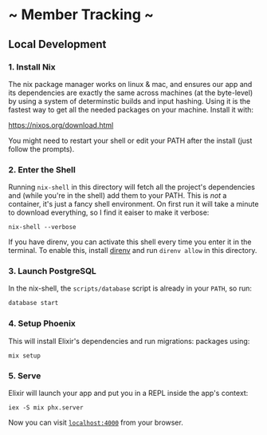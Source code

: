 # ~ Member Tracking ~

## Local Development

### 1. Install Nix

The nix package manager works on linux & mac, and ensures our app and its
dependencies are exactly the same across machines (at the byte-level) by using
a system of determinstic builds and input hashing. Using it is the fastest way
to get all the needed packages on your machine. Install it with:

https://nixos.org/download.html

You might need to restart your shell or edit your PATH after the install
(just follow the prompts).

### 2. Enter the Shell

Running `nix-shell` in this directory will fetch all the project's dependencies
and (while you're in the shell) add them to your PATH. This is _not_ a
container, it's just a fancy shell environment. On first run it will take a
minute to download everything, so I find it eaiser to make it verbose:

```
nix-shell --verbose
```

If you have direnv, you can activate this shell every time you enter it in
the terminal. To enable this, install [direnv](https://direnv.net/)
and run `direnv allow` in this directory.

### 3. Launch PostgreSQL

In the nix-shell, the `scripts/database` script is already in your `PATH`, so run:

```bash
database start
```

### 4. Setup Phoenix

This will install Elixir's dependencies and run migrations:
packages using:

```
mix setup
```

### 5. Serve

Elixir will launch your app and put you in a REPL inside the app's context:

```
iex -S mix phx.server
```

Now you can visit [`localhost:4000`](http://localhost:4000) from your browser.
